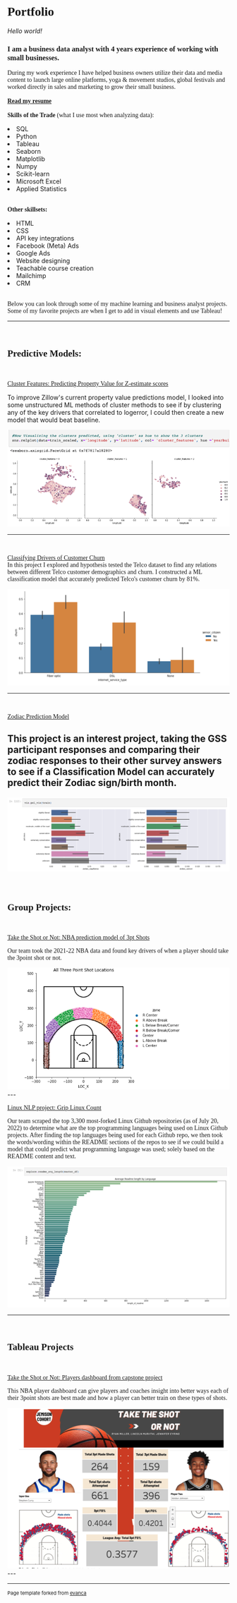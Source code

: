 
<h1 style="font-family: Gills Sans, sans serif">Portfolio</h1>

<i>Hello world!</i>

<h3 style="font-family: Gill Sans, sans serif">I am a business data analyst with 4 years experience of working with small businesses.</h3>
<p style="font-family: Gill Sans, sans serif">During my work experience I have helped business owners utilize their data and media content to launch large online platforms, yoga & movement studios, global festivals and worked directly in sales and marketing to grow their small business.<br>
          
<br>
<a href="https://www.canva.com/design/DAFKcfvV4VE/07tsZozosAm6r6t8Cg88Hw/view?utm_content=DAFKcfvV4VE&utm_campaign=designshare&utm_medium=link&utm_source=publishsharelink" title="resume"> <b> Read my resume</b></a>
<br>
<br>
          <b>Skills of the Trade</b> (what I use most when analyzing data):<br>
          <li> SQL
          <li> Python
          <li> Tableau
          <li> Seaborn
          <li> Matplotlib
          <li> Numpy
          <li> Scikit-learn
          <li> Microsoft Excel
          <li> Applied Statistics
<br>
<br><p style="font-family: Gill Sans, sans serif">
          <b> Other skillsets:</b>
          <li> HTML
          <li> CSS
          <li> API key integrations
          <li> Facebook (Meta) Ads
          <li> Google Ads
          <li> Website designing
          <li> Teachable course creation
          <li> Mailchimp
          <li> CRM
<br>
<br><p style="font-family: Gill Sans, sans serif">
Below you can look through some of my machine learning and business analyst projects.<br>
Some of my favorite projects are when I get to add in visual elements and use Tableau!
</p>

---
<br>

<h2 style="font-family: Gill Sans, sans serif">  Predictive Models:</h2>
                    <br>
<p style="font-family: Gill Sans, sans serif">
<a href="https://github.com/jeneyring/Clustering-Final-Project/blob/main/Final_Report.ipynb" title="Zillow">Cluster Features: Predicting Property Value for Z-estimate scores</a><br>

To improve Zillow's current property value predictions model, I looked into some unstructured ML methods of cluster methods to see if by clustering any of the key drivers that correlated to logerror, I could then create a new model that would beat baseline.                                              
                    </p>
<img src="images/Screen Shot 2022-07-18 at 12.13.35 PM.png?raw=true"/>

---
<br>
                    <p style="font-family: Gill Sans, sans serif">
<a href="https://github.com/jeneyring/Classification_Final_Report/blob/main/Final_Report.ipynb" title="Telco">Classifying Drivers of Customer Churn</a><br>
In this project I explored and hypothesis tested the Telco dataset to find any relations between different Telco customer demographics and churn.
                              I constructed a ML classification model that accurately predicted Telco's customer churn by 81%. </p>
<img src="images/telco.png?raw=true"/>

---
<br>
<p style="font-family: Gill Sans, sans serif">
<a href="https://github.com/jeneyring/GSS_survey/blob/main/Zodiac_Prediction_Model_Final_Report.ipynb" title="Zodiac">Zodiac Prediction Model</a><br>

This project is an interest project, taking the GSS participant responses and comparing their zodiac responses to their other survey answers to see if a Classification Model can accurately predict their Zodiac sign/birth month.                    </p>
<img src="images/Screen Shot 2022-09-05 at 6.26.07 AM.png?raw=true"/>
                    <br>
---
<br>
<h2 style="font-family: Gill Sans, sans serif">Group Projects:</h2>
<br>
                    <p style="font-family: Gill Sans, sans serif">
<a href="https://github.com/Eyring-Miller-Muriithi-capstone/shot-caller-for-ballers/blob/main/README.md" title="Taketheshot">Take the Shot or Not: NBA prediction model of 3pt Shots</a></p>
                    <p style="font-family: Gill Sans, sans serif">
Our team took the 2021-22 NBA data and found key drivers of when a player should take the 3point shot or not.
                    </p>
<img src="images/Screen Shot 2022-09-05 at 4.38.32 AM.png?raw=true"/>
<br>
---
<p style="font-family: Gill Sans, sans serif">
<a href="https://github.com/jemison-nlp-AnJeSt/github-NLP-project/blob/main/Final_Notebook.ipynb" title="Linux">Linux NLP project: Grip Linux Count</a></p>
<p style="font-family: Gill Sans, sans serif"> Our team scraped the top 3,300 most-forked Linux Github repositories (as of July 20, 2022) to determine what are the top programming languages being used on Linux Github projects.
          After finding the top languages being used for each Github repo, we then took the words/wording within the README sections of the repos to see if we could build a model that could predict what programming language was used; solely based on the README content and text.
</p>
<img src="images/Screen Shot 2022-09-05 at 6.37.25 AM.png?raw=true"/>
                   
---
<br>
<h2 style="font-family: Gill Sans, sans serif">Tableau Projects</h2>
<br>
                     <p style="font-family: Gill Sans, sans serif">
<a href="https://public.tableau.com/app/profile/jen.eyring/viz/TheRealDeal_16599956906400/Story1" title="Taketheshot">Take the Shot or Not: Players dashboard from capstone project</a></p>
                     <p style="font-family: Gill Sans, sans serif">
                               This NBA player dashboard can give players and coaches insight into better ways each of their 3point shots are best made and how a player can better train on these types of shots.</p>

<img src="images/Screen Shot 2022-09-05 at 4.31.45 AM.png?raw=true"/>
          
<br>         
---
<br>        


---
<p style="font-size:11px">Page template forked from <a href="https://github.com/evanca/quick-portfolio">evanca</a></p>
<!-- Remove above link if you don't want to attibute -->

